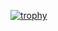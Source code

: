 [![trophy](https://github-profile-trophy.vercel.app/?username=paulmicheli&theme=onedark)](https://github.com/ryo-ma/github-profile-trophy)
